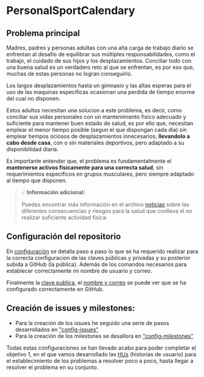 # PersonalSportCalendary

## Problema principal

Madres, padres y personas adultas con una alta carga de trabajo diario se enfrentan al desafío de equilibrar sus múltiples responsabilidades, como el trabajo, el cuidado de sus hijos y los desplazamientos. Conciliar todo con una buena salud es un verdadero reto al que se enfrentan, es por eso que, muchas de estas personas no logran conseguirlo.

Los largos desplazamientos hasta un gimnasio y las altas esperas para el uso de las maquinas especificas ocasionan una perdida de tiempo enorme del cual no disponen.


Estos adultos necesitan una solucion a este problema, es decir, como conciliar sus vidas personales con un mantenimiento fisico adecuado y suficiente para mantener buen estado de salud, es por ello que, necesitan emplear el menor tiempo posible (segun el que dispongan cada dia) sin emplear tiempos ociosos de desplazamientos innecesarios, **llevandolo a cabo desde casa**, con o sin materiales deportivos, pero adaptado a su disponibilidad diaria.

Es importante entender que, el problema es fundamentalmente el **mantenerse activos fisicamente para una correcta salud**, sin requerimientos especificos en grupos musculares, pero siempre adaptado al tiempo que disponen.

> 💡 **Información adicional:**
>
> Puedes encontrar más información en el archivo [noticias](./docs/news.md) sobre las diferentes consecuencias y riesgos para la salud que conlleva el no realizar suficiente actividad fisica.


## Configuración del repositorio

En [configuración](./docs/config-repo.md) se detalla paso a paso lo que se ha requerido realizar para la correcta configuracion de las claves públicas y privadas y su posterior subida a GitHub (la pública). Además de los comandos necesarios para establecer correctamente mi nombre de usuario y correo.


Finalmente la [clave publica](./docs/images/ClavePublica.png), el [nombre y correo](./docs/images/NombreyCorreo.png) se puede ver que se ha configurado correctamente en GitHub.

## Creación de issues y milestones:

- Para la creación de los issues he seguido una serie de pasos desarrollados en ["config-issues"](./docs/config-issues.md)
- Para la creación de los milestones se desallora en ["config-milestones"](./docs/config-milestones.md)

Todas estas configuraciones se han llevado acabo para poder completar el objetivo 1, en el que vamos desarrollado las [HUs](./docs/HUs/HUs.md) (historias de usuario) para el establecimiento de los problemas a resolver poco a poco, hasta llegar a resolver el problema en su conjunto.



